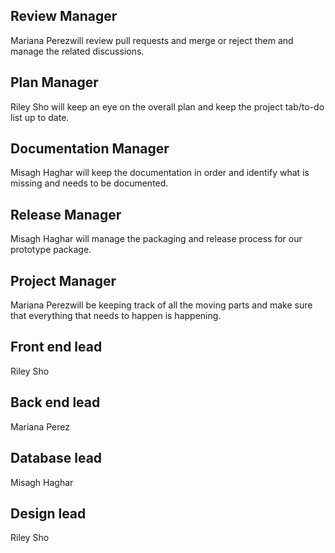 ## Review Manager
Mariana Perezwill review pull requests and merge or reject them and manage the related discussions.

## Plan Manager
Riley Sho will keep an eye on the overall plan and keep the project tab/to-do list up to date.

## Documentation Manager
Misagh Haghar will keep the documentation in order and identify what is missing and needs to be documented.

## Release Manager
Misagh Haghar will manage the packaging and release process for our prototype package.

## Project Manager
Mariana Perezwill be keeping track of all the moving parts and make sure that everything that needs to happen is happening.

## Front end lead
Riley Sho

## Back end lead
Mariana Perez

## Database lead
Misagh Haghar

## Design lead
Riley Sho
